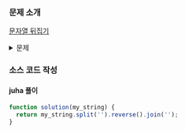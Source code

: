 ### 문제 소개

[문자열 뒤집기](https://school.programmers.co.kr/learn/courses/30/lessons/120822)

<details>
<summary>문제</summary>
<div markdown="1">

문자열 my_string이 매개변수로 주어집니다.
my_string을 거꾸로 뒤집은 문자열을 return하도록 solution 함수를 완성해주세요.

</div>
</details>

### 소스 코드 작성

#### juha 풀이

```js
function solution(my_string) {
  return my_string.split('').reverse().join('');
}
```
